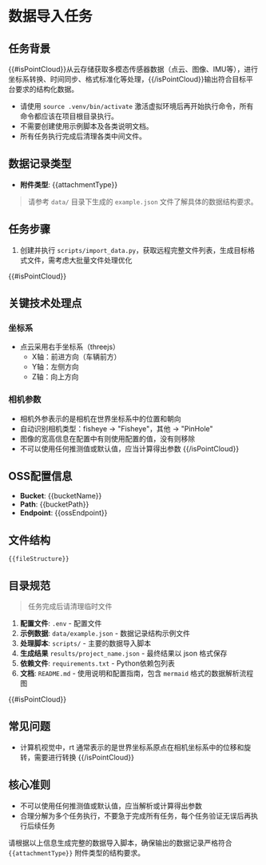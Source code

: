 # 数据导入任务

## 任务背景

{{#isPointCloud}}从云存储获取多模态传感器数据（点云、图像、IMU等），进行坐标系转换、时间同步、格式标准化等处理，{{/isPointCloud}}输出符合目标平台要求的结构化数据。

- 请使用 `source .venv/bin/activate` 激活虚拟环境后再开始执行命令，所有命令都应该在项目根目录执行。
- 不需要创建使用示例脚本及各类说明文档。
- 所有任务执行完成后清理各类中间文件。

## 数据记录类型

- **附件类型**: {{attachmentType}}

> 请参考 `data/` 目录下生成的 `example.json` 文件了解具体的数据结构要求。

## 任务步骤

1. 创建并执行 `scripts/import_data.py`，获取远程完整文件列表，生成目标格式文件，需考虑大批量文件处理优化

{{#isPointCloud}}
## 关键技术处理点

### 坐标系

- 点云采用右手坐标系（threejs）
  - X轴：前进方向（车辆前方）
  - Y轴：左侧方向
  - Z轴：向上方向

### 相机参数

- 相机外参表示的是相机在世界坐标系中的位置和朝向
- 自动识别相机类型：fisheye → "Fisheye"，其他 → "PinHole"
- 图像的宽高信息在配置中有则使用配置的值，没有则移除
- 不可以使用任何推测值或默认值，应当计算得出参数
{{/isPointCloud}}

## OSS配置信息

- **Bucket**: {{bucketName}}
- **Path**: {{bucketPath}}
- **Endpoint**: {{ossEndpoint}}

## 文件结构

```
{{fileStructure}}
```

## 目录规范

> 任务完成后请清理临时文件

1. **配置文件**: `.env` - 配置文件
2. **示例数据**: `data/example.json` - 数据记录结构示例文件
3. **处理脚本**: `scripts/` - 主要的数据导入脚本
4. **生成结果** `results/project_name.json` - 最终结果以 json 格式保存
5. **依赖文件**: `requirements.txt` - Python依赖包列表
6. **文档**: `README.md` - 使用说明和配置指南，包含 `mermaid` 格式的数据解析流程图

{{#isPointCloud}}
## 常见问题

- 计算机视觉中，rt 通常表示的是世界坐标系原点在相机坐标系中的位移和旋转，需要进行转换
{{/isPointCloud}}

## 核心准则

- 不可以使用任何推测值或默认值，应当解析或计算得出参数
- 合理分解为多个任务执行，不要急于完成所有任务，每个任务验证无误后再执行后续任务

请根据以上信息生成完整的数据导入脚本，确保输出的数据记录严格符合 `{{attachmentType}}` 附件类型的结构要求。
